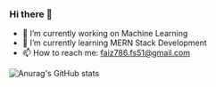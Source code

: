 ### Hi there 👋

<!--
**Faiz67/Faiz67** is a ✨ _special_ ✨ repository because its `README.md` (this file) appears on your GitHub profile.

Here are some ideas to get you started:

- 🔭 I’m currently working on
- 🌱 I’m currently learning ...
- 👯 I’m looking to collaborate on ...
- 🤔 I’m looking for help with ...
- 💬 Ask me about ...
- 📫 How to reach me: ...
- 😄 Pronouns: ...
- ⚡ Fun fact: ...
-->
- 🔭 I’m currently working on Machine Learning <br />
- 🌱 I’m currently learning MERN Stack Development <br />
- 📫 How to reach me: faiz786.fs51@gmail.com <br />

![Anurag's GitHub stats](https://github-readme-stats.vercel.app/api?username=Faiz67&show_icons=true)
